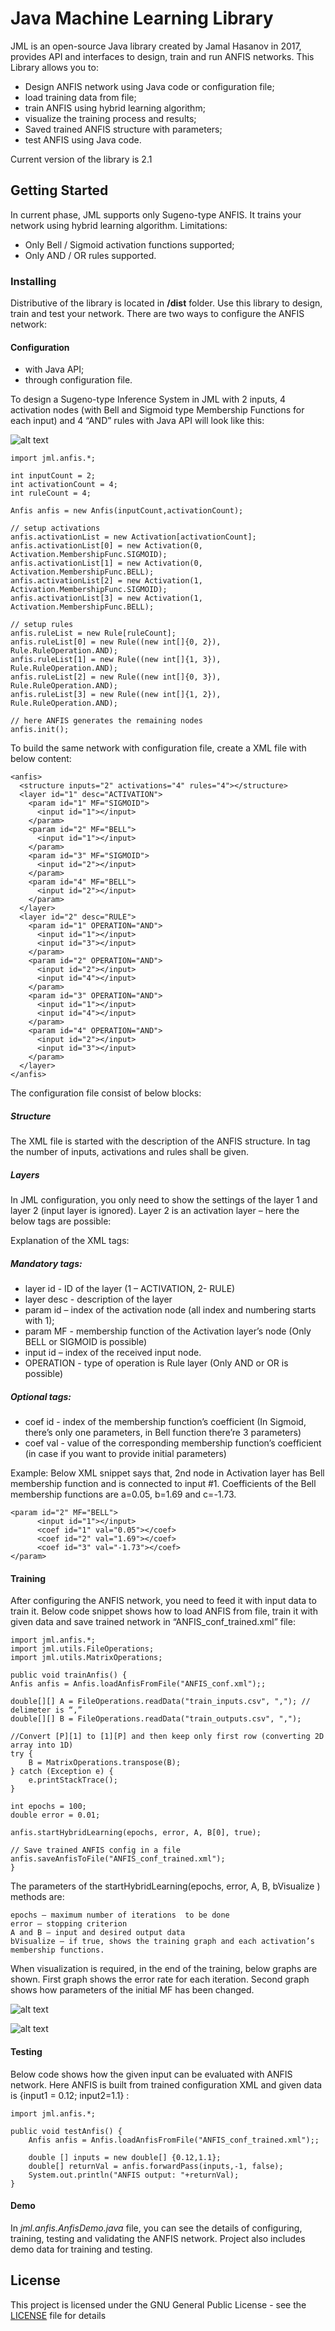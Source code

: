 # Java Machine Learning Library

JML is an open-source Java library created by Jamal Hasanov in 2017, provides API and interfaces to design, train and run ANFIS networks. This Library allows you to:
- Design ANFIS network using Java code or configuration file;
- load training data from file;
- train ANFIS using hybrid learning algorithm;
- visualize the training process and results;
- Saved trained ANFIS structure with parameters;
- test ANFIS using Java code.

Current version of the library is 2.1

## Getting Started

In current phase, JML supports only Sugeno-type ANFIS. It trains your network using hybrid learning algorithm. Limitations:
- Only Bell / Sigmoid activation functions supported;
- Only AND / OR rules supported.

### Installing

Distributive of the library is located in **/dist** folder. Use this library to design, train and test your network. There are two ways to configure the ANFIS network:

#### Configuration 

- with Java API;
- through configuration file.

To design a Sugeno-type Inference System in JML with 2 inputs, 4 activation nodes (with Bell and Sigmoid type Membership Functions for each input) and 4 “AND” rules with Java API will look like this:

![alt text](images/anfis.png "Sugeno-type ANFIS with 2 inputs, 4 activation nodes and 4 AND rules")


```
import jml.anfis.*;

int inputCount = 2;
int activationCount = 4;
int ruleCount = 4;

Anfis anfis = new Anfis(inputCount,activationCount);

// setup activations
anfis.activationList = new Activation[activationCount];
anfis.activationList[0] = new Activation(0, Activation.MembershipFunc.SIGMOID);
anfis.activationList[1] = new Activation(0, Activation.MembershipFunc.BELL);
anfis.activationList[2] = new Activation(1, Activation.MembershipFunc.SIGMOID);
anfis.activationList[3] = new Activation(1, Activation.MembershipFunc.BELL);

// setup rules
anfis.ruleList = new Rule[ruleCount];
anfis.ruleList[0] = new Rule((new int[]{0, 2}), Rule.RuleOperation.AND);
anfis.ruleList[1] = new Rule((new int[]{1, 3}), Rule.RuleOperation.AND);
anfis.ruleList[2] = new Rule((new int[]{0, 3}), Rule.RuleOperation.AND);
anfis.ruleList[3] = new Rule((new int[]{1, 2}), Rule.RuleOperation.AND);

// here ANFIS generates the remaining nodes
anfis.init();
```

To build the same network with configuration file, create a XML file with below content:

```
<anfis>
  <structure inputs="2" activations="4" rules="4"></structure>
  <layer id="1" desc="ACTIVATION">
    <param id="1" MF="SIGMOID">
      <input id="1"></input>
    </param>
    <param id="2" MF="BELL">
      <input id="1"></input>
    </param>
    <param id="3" MF="SIGMOID">
      <input id="2"></input>
    </param>
    <param id="4" MF="BELL">
      <input id="2"></input>
    </param>
  </layer>
  <layer id="2" desc="RULE">
    <param id="1" OPERATION="AND">
      <input id="1"></input>
      <input id="3"></input>
    </param>
    <param id="2" OPERATION="AND">
      <input id="2"></input>
      <input id="4"></input>
    </param>
    <param id="3" OPERATION="AND">
      <input id="1"></input>
      <input id="4"></input>
    </param>
    <param id="4" OPERATION="AND">
      <input id="2"></input>
      <input id="3"></input>
    </param>
  </layer>
</anfis>
```

The configuration file consist of below blocks:
##### Structure
The XML file is started with the description of the ANFIS structure. In <structure> tag the number of inputs, activations and rules shall be given.
##### Layers
In JML configuration, you only need to show the settings of the layer 1 and layer 2 (input layer is ignored). Layer 2 is an activation layer – here the below tags are possible:

Explanation of the XML tags:
##### Mandatory tags:

- layer id -  ID of the layer (1 – ACTIVATION, 2- RULE)
- layer desc -  description of the layer
- param id – index of the activation node (all index and numbering starts with 1);
- param MF - membership function of the Activation layer’s node (Only BELL or SIGMOID is possible)
- input id – index of the received input node.
- OPERATION - type of operation is Rule layer (Only AND or OR is possible)

##### Optional tags:

- coef id - index of the membership function’s coefficient (In Sigmoid, there’s only one parameters, in Bell function there’re 3 parameters)
- coef val - value of the corresponding membership function’s coefficient (in case if you want to provide initial parameters)

Example: Below XML snippet says that, 2nd node in Activation layer has Bell membership function and is connected to input #1. Coefficients of the Bell membership functions are a=0.05, b=1.69 and c=-1.73.
```
<param id="2" MF="BELL">
      <input id="1"></input>
      <coef id="1" val="0.05"></coef>
      <coef id="2" val="1.69"></coef>
      <coef id="3" val="-1.73"></coef>
</param>
```
#### Training

After configuring the ANFIS network, you need to feed it with input data to train it. Below code snippet shows how to load ANFIS from file, train it with given data and save trained network in “ANFIS_conf_trained.xml” file:
```
import jml.anfis.*;
import jml.utils.FileOperations;
import jml.utils.MatrixOperations;

public void trainAnfis() {
Anfis anfis = Anfis.loadAnfisFromFile("ANFIS_conf.xml");;

double[][] A = FileOperations.readData("train_inputs.csv", ","); // delimeter is “,”
double[][] B = FileOperations.readData("train_outputs.csv", ",");

//Convert [P][1] to [1][P] and then keep only first row (converting 2D array into 1D)
try {
    B = MatrixOperations.transpose(B);
} catch (Exception e) {
    e.printStackTrace();
}

int epochs = 100;
double error = 0.01;

anfis.startHybridLearning(epochs, error, A, B[0], true);

// Save trained ANFIS config in a file
anfis.saveAnfisToFile("ANFIS_conf_trained.xml");
}
```

The parameters of the startHybridLearning(epochs, error, A, B, bVisualize ) methods are:
```
epochs – maximum number of iterations  to be done 
error – stopping criterion
A and B – input and desired output data
bVisualize – if true, shows the training graph and each activation’s membership functions. 
```

When visualization is required, in the end of the training, below graphs are shown. First graph shows the error rate for each iteration. Second graph shows how parameters of the initial MF has been changed.

![alt text](images/train_curve.png "Graph shows the error rate for each iteration")

![alt text](images/train_mf.png "This graph shows the parameters of the activation’s membership function. Graphs are drawn in [-10,10] range." )

#### Testing 

Below code shows how the given input can be evaluated with ANFIS network. Here ANFIS is built from trained configuration XML and given data is {input1 = 0.12; input2=1.1} :
```
import jml.anfis.*;

public void testAnfis() {
    Anfis anfis = Anfis.loadAnfisFromFile("ANFIS_conf_trained.xml");;

    double [] inputs = new double[] {0.12,1.1};
    double[] returnVal = anfis.forwardPass(inputs,-1, false);
    System.out.println("ANFIS output: "+returnVal);    
}
```

#### Demo
In *jml.anfis.AnfisDemo.java* file, you can see the details of configuring, training, testing and validating the ANFIS network. Project also includes demo data for training and testing.

## License

This project is licensed under the GNU General Public License - see the [LICENSE](LICENSE) file for details

